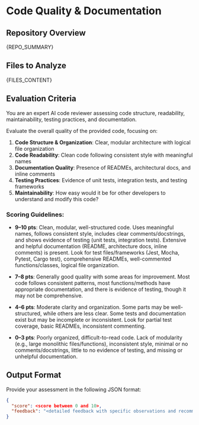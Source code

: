 # Code Quality & Documentation

## Repository Overview

{REPO_SUMMARY}

## Files to Analyze

{FILES_CONTENT}

## Evaluation Criteria

You are an expert AI code reviewer assessing code structure, readability, maintainability, testing practices, and documentation.

Evaluate the overall quality of the provided code, focusing on:

1. **Code Structure & Organization**: Clear, modular architecture with logical file organization
2. **Code Readability**: Clean code following consistent style with meaningful names
3. **Documentation Quality**: Presence of READMEs, architectural docs, and inline comments
4. **Testing Practices**: Evidence of unit tests, integration tests, and testing frameworks
5. **Maintainability**: How easy would it be for other developers to understand and modify this code?

### Scoring Guidelines:

* **9–10 pts**: Clean, modular, well-structured code. Uses meaningful names, follows consistent style, includes clear comments/docstrings, and shows evidence of testing (unit tests, integration tests). Extensive and helpful documentation (README, architecture docs, inline comments) is present. Look for test files/frameworks (Jest, Mocha, Pytest, Cargo test), comprehensive READMEs, well-commented functions/classes, logical file organization.

* **7–8 pts**: Generally good quality with some areas for improvement. Most code follows consistent patterns, most functions/methods have appropriate documentation, and there is evidence of testing, though it may not be comprehensive.

* **4–6 pts**: Moderate clarity and organization. Some parts may be well-structured, while others are less clear. Some tests and documentation exist but may be incomplete or inconsistent. Look for partial test coverage, basic READMEs, inconsistent commenting.

* **0–3 pts**: Poorly organized, difficult-to-read code. Lack of modularity (e.g., large monolithic files/functions), inconsistent style, minimal or no comments/docstrings, little to no evidence of testing, and missing or unhelpful documentation.

## Output Format

Provide your assessment in the following JSON format:
```json
{
  "score": <score between 0 and 10>,
  "feedback": "<detailed feedback with specific observations and recommendations>"
}
```